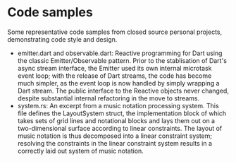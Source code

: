 # Code samples

Some representative code samples from closed source personal projects, demonstrating code style and design.

* emitter.dart and observable.dart: Reactive programming for Dart using the classic Emitter/Observable pattern. Prior to the stablisation of Dart's async stream interface, the Emitter used its own internal microtask event loop; with the release of Dart streams, the code has become much simpler, as the event loop is now handled by simply wrapping a Dart stream. The public interface to the Reactive objects never changed, despite substantial internal refactoring in the move to streams.
* system.rs: An excerpt from a music notation processing system. This file defines the LayoutSystem struct, the implementation block of which takes sets of grid lines and notational blocks and lays them out on a two-dimensional surface according to linear constraints. The layout of music notation is thus decomposed into a linear constraint system; resolving the constraints in the linear constraint system results in a correctly laid out system of music notation.
